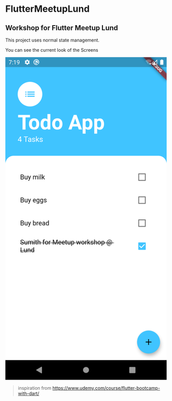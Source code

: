 # FlutterMeetupLund
Workshop for Flutter Meetup Lund
---
This project uses normal state management.

You can see the current look of the Screens

![Working Screenshot](/Screenshots/1_WorkingScreen.png)

> inspiration from https://www.udemy.com/course/flutter-bootcamp-with-dart/


